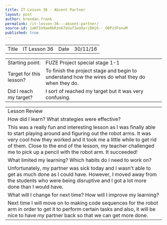 ```yaml
---
title: IT Lesson 36 - Absent Partner
layout: post
author: brendan.frank
permalink: /it-lesson-36---absent-partner/
source-id: 1aKFIo9ae8kRzn67oUuf1woDyrjDHj6--_O6Pz3FonuM
published: true
---
```

<table>
  <tr>
    <td>Title</td>
    <td>IT Lesson 36</td>
    <td>Date</td>
    <td>30/11/16</td>
  </tr>
</table>


<table>
  <tr>
    <td>Starting point:</td>
    <td>FUZE Project special stage 1-1</td>
  </tr>
  <tr>
    <td>Target for this lesson?</td>
    <td>To finish the project stage and begin to understand how the wires do what they do when they do.</td>
  </tr>
  <tr>
    <td>Did I reach my target? </td>
    <td>I sort of reached my target but it was very confusing.</td>
  </tr>
</table>


<table>
  <tr>
    <td>Lesson Review</td>
  </tr>
  <tr>
    <td>How did I learn? What strategies were effective? </td>
  </tr>
  <tr>
    <td>This was a really fun and interesting lesson as I was finally able to start playing around and figuring out the robot arms. It was very cool how they worked and it took me a little while to get rid of them. Close to the end of the lesson, my teacher challenged me to pick up a pencil with the robot arm. It succeeded!</td>
  </tr>
  <tr>
    <td>What limited my learning? Which habits do I need to work on? </td>
  </tr>
  <tr>
    <td>Unfortunately, my partner was sick today and I wasn't able to get as much done as I could have. However, I moved away from the students who were being disruptive and I got a lot more done than I would have.</td>
  </tr>
  <tr>
    <td>What will I change for next time? How will I improve my learning?</td>
  </tr>
  <tr>
    <td>Next time I will move on to making code sequences for the robot arm in order to get it to perform certain tasks and also, it will be nice to have my partner back so that we can get more done.</td>
  </tr>
</table>


